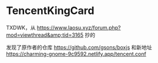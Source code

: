 # TencentKingCard
TXDWK，从 https://www.laosu.xyz/forum.php?mod=viewthread&amp;tid=3165 抄的

发现了原作者的仓库 https://github.com/gsons/boxjs 和新地址 https://charming-gnome-9c9592.netlify.app/tencent.conf
